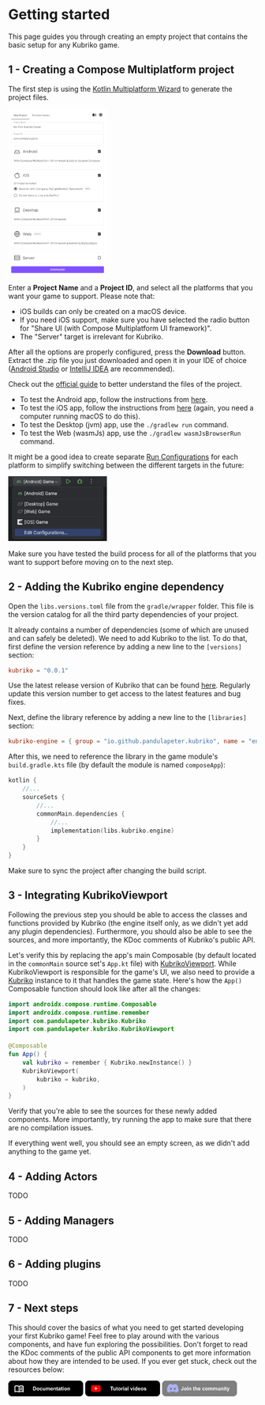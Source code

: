 # Getting started
This page guides you through creating an empty project that contains the basic setup for any Kubriko game.

## 1 - Creating a Compose Multiplatform project
The first step is using the [Kotlin Multiplatform Wizard](https://kmp.jetbrains.com/) to generate the project files.

<img src="images/screenshot_kotlin_multiplatform_wizard.png" width="200px" />

Enter a **Project Name** and a **Project ID**, and select all the platforms that you want your game to support. Please note that:
- iOS builds can only be created on a macOS device.
- If you need iOS support, make sure you have selected the radio button for "Share UI (with Compose Multiplatform UI framework)".
- The "Server" target is irrelevant for Kubriko.

After all the options are properly configured, press the **Download** button.
Extract the .zip file you just downloaded and open it in your IDE of choice ([Android Studio](https://developer.android.com/studio) or [IntelliJ IDEA](https://www.jetbrains.com/idea/download/) are recommended). 

Check out the [official guide](https://www.jetbrains.com/help/kotlin-multiplatform-dev/multiplatform-create-first-app.html#create-the-project-with-a-wizard) to better understand the files of the project.

- To test the Android app, follow the instructions from [here](https://www.jetbrains.com/help/kotlin-multiplatform-dev/multiplatform-create-first-app.html#run-your-application-on-android).
- To test the iOS app, follow the instructions from [here](https://www.jetbrains.com/help/kotlin-multiplatform-dev/multiplatform-create-first-app.html#run-your-application-on-ios) (again, you need a computer running macOS to do this).
- To test the Desktop (jvm) app, use the `./gradlew run` command.
- To test the Web (wasmJs) app, use the `./gradlew wasmJsBrowserRun` command.

It might be a good idea to create separate [Run Configurations](https://www.jetbrains.com/guide/java/tutorials/hello-world/creating-a-run-configuration/) for each platform to simplify switching between the different targets in the future:

<img src="images/screenshot_run_configurations.png" width="200px"  />

Make sure you have tested the build process for all of the platforms that you want to support before moving on to the next step.

## 2 - Adding the Kubriko engine dependency
Open the `libs.versions.toml` file from the `gradle/wrapper` folder.
This file is the version catalog for all the third party dependencies of your project.

It already contains a number of dependencies (some of which are unused and can safely be deleted). We need to add Kubriko to the list.
To do that, first define the version reference by adding a new line to the `[versions]` section:

```toml
kubriko = "0.0.1"
```

Use the latest release version of Kubriko that can be found [here](https://github.com/pandulapeter/kubriko/releases).
Regularly update this version number to get access to the latest features and bug fixes.

Next, define the library reference by adding a new line to the `[libraries]` section:

```toml
kubriko-engine = { group = "io.github.pandulapeter.kubriko", name = "engine", version.ref = "kubriko" }
```

After this, we need to reference the library in the game module's `build.gradle.kts` file (by default the module is named `composeApp`):

```kotlin
kotlin {
    //...
    sourceSets {
        //...
        commonMain.dependencies {
            //...
            implementation(libs.kubriko.engine)
        }
    }
}
```

Make sure to sync the project after changing the build script.

## 3 - Integrating KubrikoViewport
Following the previous step you should be able to access the classes and functions provided by Kubriko (the engine itself only, as we didn't yet add any plugin dependencies).
Furthermore, you should also be able to see the sources, and more importantly, the KDoc comments of Kubriko's public API.

Let's verify this by replacing the app's main Composable (by default located in the `commonMain` source set's `App.kt` file) with [KubrikoViewport](https://github.com/pandulapeter/kubriko/blob/main/engine/src/commonMain/kotlin/com/pandulapeter/kubriko/KubrikoViewport.kt).
While KubrikoViewport is responsible for the game's UI, we also need to provide a [Kubriko](https://github.com/pandulapeter/kubriko/blob/main/engine/src/commonMain/kotlin/com/pandulapeter/kubriko/Kubriko.kt) instance to it that handles the game state.
Here's how the `App()` Composable function should look like after all the changes:

```kotlin
import androidx.compose.runtime.Composable
import androidx.compose.runtime.remember
import com.pandulapeter.kubriko.Kubriko
import com.pandulapeter.kubriko.KubrikoViewport

@Composable
fun App() {
    val kubriko = remember { Kubriko.newInstance() }
    KubrikoViewport(
        kubriko = kubriko,
    )
}
```

Verify that you're able to see the sources for these newly added components.
More importantly, try running the app to make sure that there are no compilation issues.

If everything went well, you should see an empty screen, as we didn't add anything to the game yet.

## 4 - Adding Actors
TODO

## 5 - Adding Managers
TODO

## 6 - Adding plugins
TODO

## 7 - Next steps
This should cover the basics of what you need to get started developing your first Kubriko game!
Feel free to play around with the various components, and have fun exploring the possibilities.
Don't forget to read the KDoc comments of the public API components to get more information about how they are intended to be used.
If you ever get stuck, check out the resources below:

[<img src="images/badge_documentation.png" alt="Documentation" height="32px" />](https://github.com/pandulapeter/kubriko/blob/main/documentation/README.md)
[<img src="images/badge_tutorial_videos.png" alt="Tutorial videos" height="32px" />](https://github.com/pandulapeter/kubriko/blob/main/documentation/TUTORIAL_VIDEOS.md)
[<img src="images/badge_community_coming_soon.png" alt="Join the community" height="32px" />](#)
